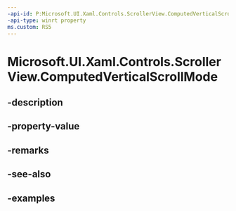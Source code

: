 ```yaml
---
-api-id: P:Microsoft.UI.Xaml.Controls.ScrollerView.ComputedVerticalScrollMode
-api-type: winrt property
ms.custom: RS5
---
```


<!-- Property syntax.
public ScrollerScrollMode ComputedVerticalScrollMode { get; }
-->

# Microsoft.UI.Xaml.Controls.ScrollerView.ComputedVerticalScrollMode

## -description

## -property-value

## -remarks

## -see-also

## -examples

